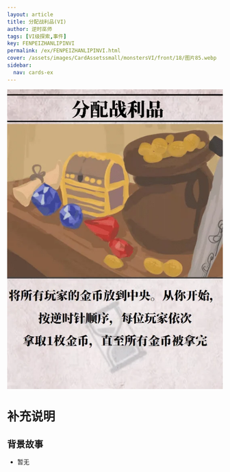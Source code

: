 ```yaml
---
layout: article
title: 分配战利品(VI)
author: 逆时巫师
tags: [VI级探索,事件]
key: FENPEIZHANLIPINVI
permalink: /ex/FENPEIZHANLIPINVI.html
cover: /assets/images/CardAssetssmall/monstersVI/front/18/图片85.webp
sidebar:
  nav: cards-ex
---
```

![](/assets/images/CardAssets/monstersVI/front/18/图片85.webp)

# 补充说明



## 背景故事
* 暂无